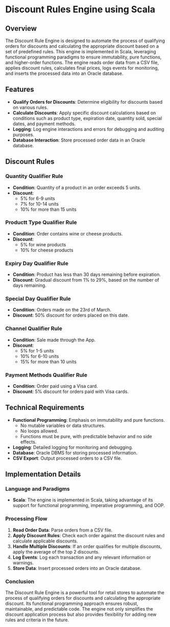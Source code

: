 # Discount Rules Engine using Scala

## Overview
The Discount Rule Engine is designed to automate the process of qualifying orders for discounts and calculating the appropriate discount based on a set of predefined rules. This engine is implemented in Scala, leveraging functional programming paradigms to ensure immutability, pure functions, and higher-order functions. The engine reads order data from a CSV file, applies discount rules, calculates final prices, logs events for monitoring, and inserts the processed data into an Oracle database.

## Features
- **Qualify Orders for Discounts**: Determine eligibility for discounts based on various rules.
- **Calculate Discounts**: Apply specific discount calculations based on conditions such as product type, expiration date, quantity sold, special dates, and payment methods.
- **Logging**: Log engine interactions and errors for debugging and auditing purposes.
- **Database Interaction**: Store processed order data in an Oracle database.

## Discount Rules
### Quantity Qualifier Rule
- **Condition**: Quantity of a product in an order exceeds 5 units.
- **Discount**:
  - 5% for 6-9 units
  - 7% for 10-14 units
  - 10% for more than 15 units

### Productt Type Qualifier Rule
- **Condition**: Order contains wine or cheese products.
- **Discount**:
  - 5% for wine products
  - 10% for cheese products

### Expiry Day Qualifier Rule
- **Condition**: Product has less than 30 days remaining before expiration.
- **Discount**: Gradual discount from 1% to 29%, based on the number of days remaining.

### Special Day Qualifier Rule
- **Condition**: Orders made on the 23rd of March.
- **Discount**: 50% discount for orders placed on this date.

### Channel Qualifier Rule
- **Condition**: Sale made through the App.
- **Discount**:
  - 5% for 1-5 units
  - 10% for 6-10 units
  - 15% for more than 10 units

### Payment Methods Qualifier Rule
- **Condition**: Order paid using a Visa card.
- **Discount**: 5% discount for orders paid with Visa cards.

## Technical Requirements
- **Functional Programming**: Emphasis on immutability and pure functions.
  - No mutable variables or data structures.
  - No loops allowed.
  - Functions must be pure, with predictable behavior and no side effects.
- **Logging**: Detailed logging for monitoring and debugging.
- **Database**: Oracle DBMS for storing processed information.
- **CSV Export**: Output processed orders to a CSV file.

## Implementation Details
### Language and Paradigms
- **Scala**: The engine is implemented in Scala, taking advantage of its support for functional programming, imperative programming, and OOP.

### Processing Flow
1. **Read Order Data**: Parse orders from a CSV file.
2. **Apply Discount Rules**: Check each order against the discount rules and calculate applicable discounts.
3. **Handle Multiple Discounts**: If an order qualifies for multiple discounts, apply the average of the top 2 discounts.
4. **Log Events**: Log each transaction and any relevant information or warnings.
5. **Store Data**: Insert processed orders into an Oracle database.

### Conclusion
The Discount Rule Engine is a powerful tool for retail stores to automate the process of qualifying orders for discounts and calculating the appropriate discount. Its functional programming approach ensures robust, maintainable, and predictable code. The engine not only simplifies the discount application process but also provides flexibility for adding new rules and criteria in the future.
